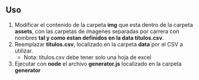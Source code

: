 ## Uso
1. Modificar el contenido de la carpeta **img** que esta dentro de la carpeta **assets**, con las carpetas de imagenes separadas por carrera con nombres **tal y como estan definidos en la data titulos.csv**.
2. Reemplazar **titulos.csv**, localizado en la carpeta **data** por el CSV a utilizar.
   - Nota: titulos.csv debe tener solo una hoja de excel
3. Ejecutar con **node** el archivo **generator.js** localizado en la carpeta **generator**
